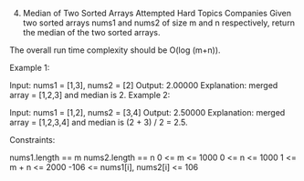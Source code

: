 4. Median of Two Sorted Arrays
Attempted
Hard
Topics
Companies
Given two sorted arrays nums1 and nums2 of size m and n respectively, return the median of the two sorted arrays.

The overall run time complexity should be O(log (m+n)).
 
 

Example 1: 

Input: nums1 = [1,3], nums2 = [2]
Output: 2.00000
Explanation: merged array = [1,2,3] and median is 2.
Example 2:

Input: nums1 = [1,2], nums2 = [3,4]
Output: 2.50000
Explanation: merged array = [1,2,3,4] and median is (2 + 3) / 2 = 2.5.
 

Constraints:

nums1.length == m
nums2.length == n
0 <= m <= 1000
0 <= n <= 1000
1 <= m + n <= 2000
-106 <= nums1[i], nums2[i] <= 106
